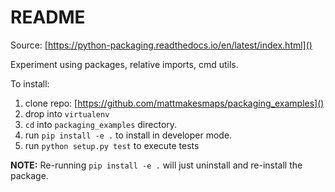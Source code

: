 # README

Source: [https://python-packaging.readthedocs.io/en/latest/index.html]()

Experiment using packages, relative imports, cmd utils.

To install:

1. clone repo: [https://github.com/mattmakesmaps/packaging_examples]()
2. drop into `virtualenv`
3. `cd` into `packaging_examples` directory.
4. run `pip install -e .` to install in developer mode.
5. run `python setup.py test` to execute tests

**NOTE:** Re-running `pip install -e .` will just uninstall and re-install
the package.